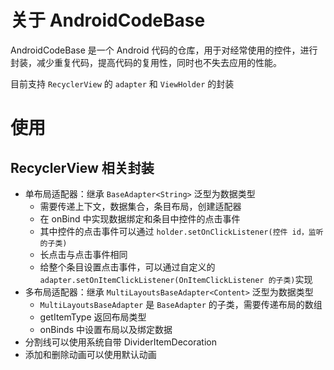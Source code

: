 # 关于 AndroidCodeBase
AndroidCodeBase 是一个 Android 代码的仓库，用于对经常使用的控件，进行封装，减少重复代码，提高代码的复用性，同时也不失去应用的性能。

目前支持 `RecyclerView` 的 `adapter` 和 `ViewHolder` 的封装

# 使用

##  RecyclerView 相关封装

* 单布局适配器：继承 `BaseAdapter<String>`  泛型为数据类型
  * 需要传递上下文，数据集合，条目布局，创建适配器
  * 在 onBind 中实现数据绑定和条目中控件的点击事件
  * 其中控件的点击事件可以通过 `holder.setOnClickListener(控件 id，监听的子类)`
  * 长点击与点击事件相同
  * 给整个条目设置点击事件，可以通过自定义的 `adapter.setOnItemClickListener(OnItemClickListener 的子类)`实现
* 多布局适配器：继承 `MultiLayoutsBaseAdapter<Content>` 泛型为数据类型
  * `MultiLayoutsBaseAdapter` 是 `BaseAdapter` 的子类，需要传递布局的数组
  * getItemType 返回布局类型
  * onBinds 中设置布局以及绑定数据
* 分割线可以使用系统自带 DividerItemDecoration
* 添加和删除动画可以使用默认动画